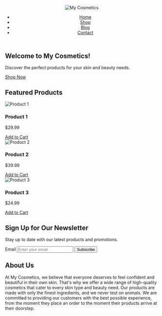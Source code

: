 <!DOCTYPE html>
<html>
<head>
	<meta charset="utf-8">
	<meta name="viewport" content="width=device-width, initial-scale=1.0">
	<title>My Cosmetics Website</title>
	<link href="https://fonts.googleapis.com/css?family=Lato&display=swap" rel="stylesheet">
	<link rel="stylesheet" href="style.css">
</head>
<body>
	<header>
		<div class="container">
			<div class="logo">
				<img src="logo.png" alt="My Cosmetics">
			</div>
			<nav>
				<ul>
					<li><a href="#">Home</a></li>
					<li><a href="#">Shop</a></li>
					<li><a href="#">Blog</a></li>
					<li><a href="#">Contact</a></li>
				</ul>
			</nav>
		</div>
	</header>
	<section class="hero">
		<div class="container">
			<h1>Welcome to My Cosmetics!</h1>
			<p>Discover the perfect products for your skin and beauty needs.</p>
			<a href="#" class="btn">Shop Now</a>
		</div>
	</section>
	<section class="products">
		<div class="container">
			<h2>Featured Products</h2>
			<div class="product-grid">
				<div class="product">
					<img src="product1.jpg" alt="Product 1">
					<h3>Product 1</h3>
					<p>$29.99</p>
					<a href="#" class="btn">Add to Cart</a>
				</div>
				<div class="product">
					<img src="product2.jpg" alt="Product 2">
					<h3>Product 2</h3>
					<p>$39.99</p>
					<a href="#" class="btn">Add to Cart</a>
				</div>
				<div class="product">
					<img src="product3.jpg" alt="Product 3">
					<h3>Product 3</h3>
					<p>$24.99</p>
					<a href="#" class="btn">Add to Cart</a>
				</div>
			</div>
		</div>
	</section>
	<section class="newsletter">
		<div class="container">
			<h2>Sign Up for Our Newsletter</h2>
			<p>Stay up to date with our latest products and promotions.</p>
			<form action="#" method="POST">
				<label for="email">Email</label>
				<input type="email" id="email" name="email" placeholder="Enter your email" required>
				<button type="submit" class="btn">Subscribe</button>
			</form>
		</div>
	</section>
	<section class="about">
		<div class="container">
			<h2>About Us</h2>
			<p>At My Cosmetics, we believe that everyone deserves to feel confident and beautiful in their own skin. That's why we offer a wide range of high-quality cosmetics that cater to every skin type and beauty need. Our products are made with only the finest ingredients, and we never test on animals. We are committed to providing our customers with the best possible experience, from the moment they place an order to the moment their products arrive at their doorstep.</p>
		</div>
	</section>
	<section class="reviews
